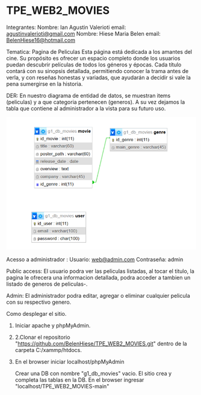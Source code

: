 # TPE_WEB2_MOVIES
 Integrantes:
   Nombre: Ian Agustin Valerioti  email: agustinvalerioti@gmail.com
   Nombre: Hiese Maria Belen    email: BelenHiese16@hotmail.com

Tematica: Pagina de Peliculas 
Esta página está dedicada a los amantes del cine. Su propósito es ofrecer un espacio completo donde los usuarios puedan descubrir películas de todos los géneros y épocas.
Cada título contará con su sinopsis detallada, permitiendo conocer la trama antes de verla, y con reseñas honestas y variadas, que ayudarán a decidir si vale la pena sumergirse en la historia.

DER: 
En nuestro diagrama de entidad de datos, se muestran items (peliculas) y a que categoria pertenecen (generos). A su vez dejamos la tabla que contiene al administrador a la vista para su futuro uso.

![Imagen DER](DER.png)

Acesso a administrador : Usuario: web@admin.com
                         Contraseña: admin

Public access: 
El usuario podra ver las peliculas listadas, al tocar el titulo, la pagina le ofrecera una informacion detallada, podra acceder a tambien un listado de generos de peliculas-.

Admin: El administrador podra editar, agregar o eliminar cualquier pelicula con su respectivo genero.

Como desplegar el sitio.

1. Iniciar apache y phpMyAdmin.
2. 2.Clonar el repositorio "https://github.com/BelenHiese/TPE_WEB2_MOVIES.git" dentro de la carpeta C:/xammp/htdocs.
3. En el browser iniciar localhost/phpMyAdmin

   Crear una DB con nombre "g1_db_movies" vacio.
   El sitio crea y completa las tablas en la DB.
   En el browser ingresar "localhost/TPE_WEB2_MOVIES-main"
